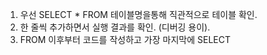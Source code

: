 1. 우선 SELECT * FROM 테이블명을통해 직관적으로 테이블 확인.
2. 한 줄씩 추가하면서 실행 결과를 확인. (디버깅 용이).
3. FROM 이후부터 코드를 작성하고 가장 마지막에 SELECT